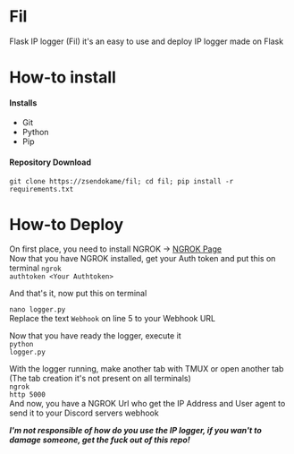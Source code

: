 # Fil
Flask IP logger (Fil) it's an easy to use and deploy IP logger made on Flask

# How-to install
#### Installs
- Git
- Python
- Pip

#### Repository Download
<code>git clone https://zsendokame/fil; cd fil; pip install -r requirements.txt</code>

# How-to Deploy
On first place, you need to install NGROK -> <a href="https://ngrok.com">NGROK Page</a><br>
Now that you have NGROK installed, get your Auth token and put this on terminal <code>ngrok authtoken &lt;Your Authtoken&gt;</code><br>

And that's it, now put this on terminal<br>

<code>nano logger.py</code><br>
Replace the text <code>Webhook</code> on line 5 to your Webhook URL<br>

Now that you have ready the logger, execute it<br>
<code>python logger.py</code><br>

With the logger running, make another tab with TMUX or open another tab (The tab creation it's not present on all terminals)<br>
<code>ngrok http 5000</code><br>
And now, you have a NGROK Url who get the IP Address and User agent to send it to your Discord servers webhook<br>

***I'm not responsible of how do you use the IP logger, if you wan't to damage someone, get the fuck out of this repo!***
